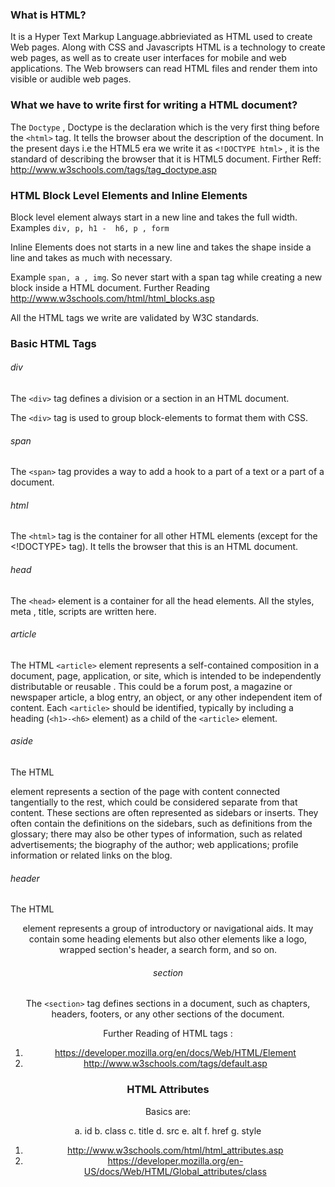 ### What is HTML?

It is a Hyper Text Markup Language.abbrieviated as HTML used to create Web pages. Along with CSS and Javascripts HTML is a technology to create web pages, as well as to create user interfaces for mobile and web applications. 
The Web browsers can read HTML files and render them into visible or audible web pages.

### What we have to write first for writing a HTML document?
The ``` Doctype ``` , Doctype is the declaration which is the very first thing before the ```<html>``` tag. It tells the browser about the description of the document. In the present days i.e the HTML5 era we write it as ```<!DOCTYPE html>``` , it is the standard of describing the browser that it is HTML5 document. Firther Reff: http://www.w3schools.com/tags/tag_doctype.asp

### HTML Block Level Elements and Inline Elements

Block level element always start in a new line and takes the full width. Examples ```div, p, h1 -  h6, p , form```

Inline Elements does not starts in a new line and takes the shape inside a line and takes as much with necessary.

Example ``` span, a , img ```. So never start with a span tag while creating a new block inside a HTML document. Further Reading http://www.w3schools.com/html/html_blocks.asp


All the HTML tags we write are validated by W3C standards.

### Basic HTML Tags
###### div
The ```<div>``` tag defines a division or a section in an HTML document.

The ```<div>``` tag is used to group block-elements to format them with CSS.

###### span

The ```<span>``` tag provides a way to add a hook to a part of a text or a part of a document.

###### html
The ```<html>``` tag is the container for all other HTML elements (except for the <!DOCTYPE> tag). It  tells the browser that this is an HTML document.

###### head

The ```<head>``` element is a container for all the head elements. All the styles, meta , title, scripts are written here.

###### article
The HTML ```<article>``` element represents a self-contained composition in a document, page, application, or site, which is intended to be independently distributable or reusable . This could be a forum post, a magazine or newspaper article, a blog entry, an object, or any other independent item of content. Each ```<article>``` should be identified, typically by including a heading (```<h1>-<h6>``` element) as a child of the ```<article>``` element.


###### aside
The HTML <aside> element represents a section of the page with content connected tangentially to the rest, which could be considered separate from that content. These sections are often represented as sidebars or inserts. They often contain the definitions on the sidebars, such as definitions from the glossary; there may also be other types of information, such as related advertisements; the biography of the author; web applications; profile information or related links on the blog.

###### header

The HTML <header> element represents a group of introductory or navigational aids. It may contain some heading elements but also other elements like a logo, wrapped section's header, a search form, and so on.

###### section
The ```<section>``` tag defines sections in a document, such as chapters, headers, footers, or any other sections of the document.

Further Reading of HTML tags : 
1. https://developer.mozilla.org/en/docs/Web/HTML/Element
2. http://www.w3schools.com/tags/default.asp

### HTML Attributes

Basics are:

a. id
b. class
c. title
d. src
e. alt
f. href
g. style
1. http://www.w3schools.com/html/html_attributes.asp
2. https://developer.mozilla.org/en-US/docs/Web/HTML/Global_attributes/class









  


